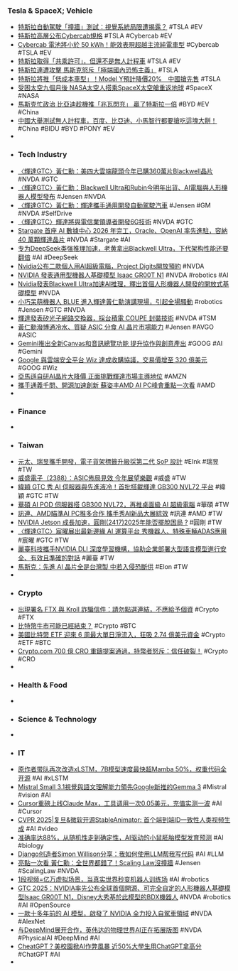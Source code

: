 ### Tesla & SpaceX; Vehicle
- [特斯拉自動駕駛「撞牆」測試：視覺系統局限遭揭露？](https://search.app/c57mC) #TSLA #EV
- [特斯拉高層公布Cybercab規格](https://search.app/AY8rV) #TSLA #Cybercab #EV
- [Cybercab 電池將小於 50 kWh！能效表現超越主流純電車型](https://search.app/A6PTi) #Cybercab #TSLA #EV
- [特斯拉取得「共乘許可」，但還不是無人計程車](https://search.app/9Nwhq) #TSLA #EV
- [特斯拉連遭攻擊 馬斯克怒斥「極端國內恐怖主義」](https://news.cnyes.com/news/id/5905539) #TSLA
- [特斯拉將推「低成本車型」！Model Y預計降價20%　中國搶先售](https://news.tvbs.com.tw/cars/2813147) #TSLA
- [受困太空九個月後 NASA太空人搭乘SpaceX太空艙重返地球](https://news.cnyes.com/news/id/5905612) #SpaceX #NASA
- [馬斯克忙政治 比亞迪趁機推「兆瓦閃充」 贏了特斯拉一倍](https://search.app/KDzeF) #BYD #EV #China
- [中國大舉測試無人計程車，百度、比亞迪、小馬智行都要搶吃這塊大餅！](https://search.app/yspxD) #China #BIDU #BYD #PONY #EV
-
- ### Tech Industry
- [〈輝達GTC〉黃仁勳：美四大雲端龍頭今年已購360萬片Blackwell晶片](https://search.app/d8PbE) #NVDA #GTC
- [〈輝達GTC〉黃仁勳：Blackwell Ultra和Rubin今明年出貨、AI電腦與人形機器人模型發布](https://search.app/Ec2wS) #Jensen #NVDA
- [〈輝達GTC〉黃仁勳：輝達攜手通用開發自動駕駛汽車](https://search.app/QuCxF) #Jensen #GM #NVDA #SelfDrive
- [〈輝達GTC〉輝達將與電信業領導者開發6G技術](https://search.app/8C1VH) #NVDA #GTC
- [Stargate 首座 AI 數據中心 2026 年完工，Oracle、OpenAI 率先進駐，容納 40 萬顆輝達晶片](https://abmedia.io/stargate-ai-data-center-oracle-openai-nvidia-2026) #NVDA #Stargate #AI
- [专为DeepSeek类强推理加速，老黄拿出Blackwell Ultra，下代架构性能还要翻倍](https://www.jiqizhixin.com/articles/2025-03-19-4) #AI #DeepSeek
- [Nvidia公布二款個人用AI超級電腦，Project Digits開放預約](https://search.app/egszY) #NVDA
- [NVIDIA 發表通用型機器人基礎模型 Isaac GR00T N1](https://search.app/ARYjB) #NVDA #robotics #AI
- [Nvidia發表Blackwell Ultra加速AI推理，釋出首個人形機器人開發的開放式基礎模型](https://search.app/KtjrE) #NVDA
- [小巧呆萌機器人 BLUE 進入輝達黃仁勳演講現場，引起全場騷動](https://search.app/Cn1w4) #robotics #Jensen #GTC #NVDA
- [輝達發表矽光子網路交換器，採台積電 COUPE 封裝技術](https://search.app/u4aJP) #NVDA #TSM
- [黃仁勳潑博通冷水、質疑 ASIC 分食 AI 晶片市場能力](https://search.app/AT16U) #Jensen #AVGO #ASIC
- [Gemini推出全新Canvas和音訊總覽功能 提升協作與創意產出](https://search.app/sfS51) #GOOG #AI #Gemini
- [Google 與雲端安全平台 Wiz 達成收購協議，交易價增至 320 億美元](https://search.app/MAL2c) #GOOG #Wiz
- [亞馬遜自研AI晶片大降價 正面挑戰輝達市場主導地位](https://search.app/bK5HS) #AMZN
- [攜手通義千問、開源加速創新 蘇姿丰AMD AI PC峰會重點一次看](https://search.app/eayaB) #AMD
-
- ### Finance
-
- ### Taiwan
- [元太、瑞昱攜手開發，電子貨架標籤升級採第二代 SoP 設計](https://search.app/3q3Bi) #EInk #瑞昱 #TW
- [威盛電子（2388）：ASIC佈局見效 今年展望樂觀](https://search.app/PGpHy) #威盛 #TW
- [緯穎 GTC 秀 AI 伺服器與先進液冷！首批搭載輝達 GB300 NVL72 平台](https://search.app/gNHho) #緯穎 #GTC #TW
- [華碩 AI POD 伺服器搭 GB300 NVL72，再推桌面級 AI 超級電腦](https://search.app/PbVQs) #華碩 #TW
- [訊連、AMD瞄準AI PC推多合作 攜手秀AI新品大展綜效](https://udn.com/news/story/7240/8618515) #訊連 #AMD #TW
- [NVIDIA Jetson 成長加速，圓剛(2417)2025年能否擺脫困局 ?](https://search.app/1hAxg) #圓剛 #TW
- [〈輝達GTC〉宸曜展出最新邊緣 AI 運算平台 秀機器人、特殊車輛ADAS應用](https://search.app/6HEtr) #宸曜 #GTC #TW
- [麗臺科技攜手NVIDIA DLI 深度學習機構，協助企業部署大型語言模型進行安全、有效且準確的對話](https://search.app/PStZ3) #麗臺 #TW
- [馬斯克：先進 AI 晶片全是台灣製 中若入侵恐斷供](https://search.app/Psk8x) #Elon #TW
-
- ### Crypto
- [出現署名 FTX 與 Kroll 詐騙信件：請勿點選連結，不應給予個資](https://search.app/536zY) #Crypto #FTX
- [比特幣牛市可能已經結束？](https://search.app/S7wk6) #Crypto #BTC
- [美國比特幣 ETF 迎來 6 周最大單日淨流入，狂吸 2.74 億美元資金](https://search.app/rmREQ) #Crypto #ETF #BTC
- [Crypto.com 700 億 CRO 重鑄提案通過，持幣者怒斥：信任破裂！](https://search.app/6S2cz) #Crypto #CRO
-
- ### Health & Food
-
- ### Science & Technology
-
- ### IT
- [原作者带队再次改造xLSTM，7B模型速度最快超Mamba 50%，权重代码全开源](https://www.jiqizhixin.com/articles/2025-03-19-12) #AI #xLSTM
- [Mistral Small 3.1視覺與語文理解能力領先Google新推的Gemma 3](https://search.app/XEegp) #Mistral #vision #AI
- [Cursor重磅上线Claude Max，工具调用一次0.05美元，充值实测一波](https://www.jiqizhixin.com/articles/2025-03-19-6) #AI #Cursor
- [CVPR 2025|复旦&微软开源StableAnimator: 首个端到端ID一致性人类视频生成](https://www.jiqizhixin.com/articles/2025-03-19-11) #AI #video
- [准确率达88%，从随机性走到确定性，AI驱动的小鼠胚胎模型发育预测](https://www.jiqizhixin.com/articles/2025-03-19-7) #AI #biology
- [Django创造者Simon Willison分享：我如何使用LLM帮我写代码](https://www.jiqizhixin.com/articles/2025-03-19-3) #AI #LLM
- [亮點一次看 黃仁勳：全世界都錯了！Scaling Law沒撞牆](https://search.app/5yhrd) #Jensen #ScalingLaw #NVDA
- [1段视频=亿万虚拟场景，当真实世界秒变机器人训练场](https://www.jiqizhixin.com/articles/2025-03-19-8) #AI #robotics
- [GTC 2025：NVIDIA率先公布全球首個開源、可完全自定的人形機器人基礎模型Isaac GR00T N1，Disney大秀基於此模型的BDX機器人](https://search.app/tuzmy) #NVDA #robotics #AI #OpenSource
- [一款十多年前的 AI 模型，啟發了 NVIDIA 全力投入自駕車領域](https://technews.tw/2025/03/19/nvidia-gtc-2025-jensen-huang/) #NVDA #AlexNet
- [与DeepMind展开合作，英伟达的物理世界AI正在拓展版图](https://www.jiqizhixin.com/articles/2025-03-19-10) #NVDA #PhysicalAI #DeepMind #AI
- [CheatGPT？美校園掀AI作弊風暴 近50%大學生用ChatGPT拿高分](https://search.app/z4NQ4) #ChatGPT #AI
-